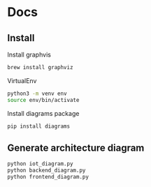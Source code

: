 # Docs

## Install

Install graphvis

```bash
brew install graphviz
```

VirtualEnv

```bash
python3 -m venv env
source env/bin/activate
```

Install diagrams package

```bash
pip install diagrams
```

## Generate architecture diagram

```bash
python iot_diagram.py
python backend_diagram.py
python frontend_diagram.py
```
